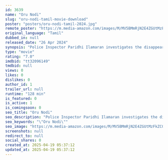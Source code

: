 ```yaml
---
id: 3639
name: "Oru Nodi"
slug: "oru-nodi-tamil-movie-download"
poster: "posters/oru-nodi-tamil-2024.jpg"
remote_poster: "https://m.media-amazon.com/images/M/MV5BMmRjN2E4ZGUtMzFkZC00OThjLTk4MjUtMjMyMWM1NzY5YjNiXkEyXkFqcGdeQXVyMTgwMTE0MTk1._V1_SX300.jpg"
original_language: "Tamil"
dubbed_in: null
released_date: "26 Apr 2024"
synopsis: "Police Inspector Paridhi Ilamaran investigates the disappearance of Sakuththala's husband with money, uncovering a web of political corruption and organized crime in Madurai."
type: "movie"
rating: "7.0"
imdbid: "tt32096149"
tmdbid: null
views: 0
likes: 0
dislikes: 0
author_id: 1
trailer_url: null
runtime: "128 min"
is_featured: 0
is_active: 1
is_comingsoon: 0
seo_title: "Oru Nodi"
seo_description: "Police Inspector Paridhi Ilamaran investigates the disappearance of Sakuththala's husband with money, uncovering a web of political corruption and organized crime in Madurai."
seo_keywords: "\"Oru Nodi\""
seo_image: "https://m.media-amazon.com/images/M/MV5BMmRjN2E4ZGUtMzFkZC00OThjLTk4MjUtMjMyMWM1NzY5YjNiXkEyXkFqcGdeQXVyMTgwMTE0MTk1._V1_SX300.jpg"
screenshots: null
redirect_to: null
social_shares: 0
created_at: 2025-04-19 05:37:12
updated_at: 2025-04-19 05:37:12
---
```


